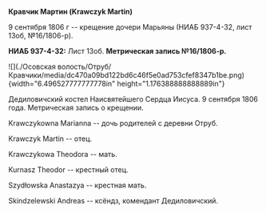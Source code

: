**Кравчик Мартин (Krawczyk Martin)**

9 сентября 1806 г -- крещение дочери Марьяны (НИАБ 937-4-32, лист 13об,
№16/1806-р).

**НИАБ 937-4-32:** Лист 13об. **Метрическая запись №16/1806-р.**

![](./Осовская волость/Отруб/Кравчики/media/dc470a09bd122bd6c46f5e0ad753cfef8347b1be.png){width="6.496527777777778in"
height="1.176388888888889in"}

Дедиловичский костел Наисвятейшего Сердца Иисуса. 9 сентября 1806 года.
Метрическая запись о крещении.

Krawczykowna Marianna -- дочь родителей с деревни Отруб.

Krawczyk Martin -- отец.

Krawczykowa Theodora -- мать.

Kurnasz Theodor -- крестный отец.

Szydłowska Anastazya -- крестная мать.

Skindzelewski Andreas -- ксёндз, комендант Дедиловичский.
